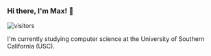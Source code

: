 ### Hi there, I'm Max! 👋 
![visitors](https://visitor-badge.laobi.icu/badge?page_id=bruhjuice.bruhjuice)

I'm currently studying computer science at the University of Southern California (USC). 
<!--
**bruhjuice/bruhjuice** is a ✨ _special_ ✨ repository because its `README.md` (this file) appears on your GitHub profile.

Here are some ideas to get you started:

- 🔭 I’m currently working on ...
- 🌱 I’m currently learning ...
- 👯 I’m looking to collaborate on ...
- 🤔 I’m looking for help with ...
- 💬 Ask me about ...
- 📫 How to reach me: ...
- 😄 Pronouns: ...
- ⚡ Fun fact: ...
-->
